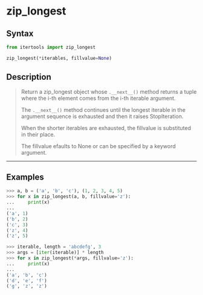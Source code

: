 # zip_longest

## Syntax

```python
from itertools import zip_longest

zip_longest(*iterables, fillvalue=None)
```

## Description

> Return a zip_longest object whose `.__next__()` method returns a tuple where the
> i-th element comes from the i-th iterable argument.
>
> The `.__next__()` method continues until the longest iterable in the argument
> sequence is exhausted and then it raises StopIteration.
>
> When the shorter iterables are exhausted, the fillvalue is substituted in
> their place.
>
> The fillvalue efaults to None or can be specified by a keyword argument.

---

## Examples

```python
>>> a, b = ('a', 'b', 'c'), (1, 2, 3, 4, 5)
>>> for x in zip_longest(a, b, fillvalue='z'):
...     print(x)
... 
('a', 1)
('b', 2)
('c', 3)
('z', 4)
('z', 5)
```

```python
>>> iterable, length = 'abcdefg', 3
>>> args = [iter(iterable)] * length
>>> for x in zip_longest(*args, fillvalue='z'):
...     print(x)
... 
('a', 'b', 'c')
('d', 'e', 'f')
('g', 'z', 'z')
```
